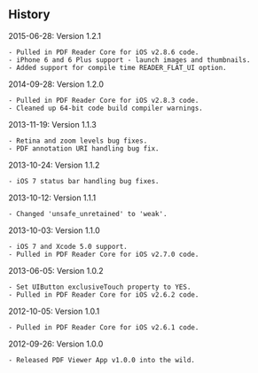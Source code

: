 
## History

2015-06-28: Version 1.2.1

	- Pulled in PDF Reader Core for iOS v2.8.6 code.
	- iPhone 6 and 6 Plus support - launch images and thumbnails.
	- Added support for compile time READER_FLAT_UI option.

2014-09-28: Version 1.2.0

	- Pulled in PDF Reader Core for iOS v2.8.3 code.
	- Cleaned up 64-bit code build compiler warnings.

2013-11-19: Version 1.1.3

	- Retina and zoom levels bug fixes.
	- PDF annotation URI handling bug fix.

2013-10-24: Version 1.1.2

	- iOS 7 status bar handling bug fixes.

2013-10-12: Version 1.1.1

	- Changed 'unsafe_unretained' to 'weak'.

2013-10-03: Version 1.1.0

	- iOS 7 and Xcode 5.0 support.
	- Pulled in PDF Reader Core for iOS v2.7.0 code.

2013-06-05: Version 1.0.2

	- Set UIButton exclusiveTouch property to YES.
	- Pulled in PDF Reader Core for iOS v2.6.2 code.

2012-10-05: Version 1.0.1

	- Pulled in PDF Reader Core for iOS v2.6.1 code.

2012-09-26: Version 1.0.0

	- Released PDF Viewer App v1.0.0 into the wild.
